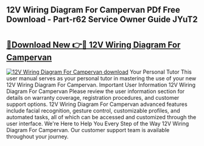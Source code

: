 ## 12V Wiring Diagram For Campervan PDf Free Download - Part-r62 Service Owner Guide JYuT2

# <h2><a href="http://dfntmu.blite.top/?on=12V+Wiring+Diagram+For+Campervan">🔗Download New 👉🔴 12V Wiring Diagram For Campervan</a></h2>

[![12V Wiring Diagram For Campervan download](https://i.imgur.com/lujVjoI.png)](http://dfntmu.blite.top/?on=12V+Wiring+Diagram+For+Campervan)
Your Personal Tutor This user manual serves as your personal tutor in mastering the use of your new 12V Wiring Diagram For Campervan. Important User Information 12V Wiring Diagram For Campervan Please review the user information section for details on warranty coverage, registration procedures, and customer support options. 12V Wiring Diagram For Campervan advanced features include facial recognition, gesture control, customizable profiles, and automated tasks, all of which can be accessed and customized through the user interface. We're Here to Help You Every Step of the Way 12V Wiring Diagram For Campervan. Our customer support team is available throughout your journey.
